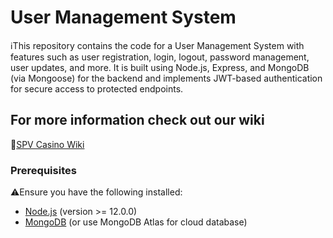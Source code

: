 # User Management System

ℹ️This repository contains the code for a User Management System with features such as user registration, login, logout, password management, user updates, and more. It is built using Node.js, Express, and MongoDB (via Mongoose) for the backend and implements JWT-based authentication for secure access to protected endpoints.

## For more information check out our wiki

📝[SPV Casino Wiki](https://github.com/SPV-Podskupina/backend)

### Prerequisites

⚠️Ensure you have the following installed:
- [Node.js](https://nodejs.org/) (version >= 12.0.0)
- [MongoDB](https://www.mongodb.com/) (or use MongoDB Atlas for cloud database)

